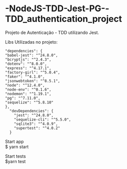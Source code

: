 # -NodeJS-TDD-Jest-PG--TDD_authentication_project
Projeto de Autenticação - TDD utilizando Jest.

Libs Utilizadas no projeto: 

    "dependencies": {
    "babel-jest": "^24.8.0",
    "bcryptjs": "^2.4.3",
    "dotenv": "^8.0.0",
    "express": "^4.17.1",
    "factory-girl": "^5.0.4",
    "faker": "^4.1.0",
    "jsonwebtoken": "^8.5.1",
    "node": "^12.4.0",
    "node-env": "^0.1.6",
    "nodemon": "^1.19.1",
    "pg": "^7.11.0",
    "sequelize": "^5.8.10"
    },
      "devDependencies": {
        "jest": "^24.8.0",
        "sequelize-cli": "^5.5.0",
        "sqlite3": "^4.0.9",
        "supertest": "^4.0.2"
      }
  
  Start app <br>
  $ yarn start <br>
  
  Start tests <br>
  $yarn test <br>
    
   
